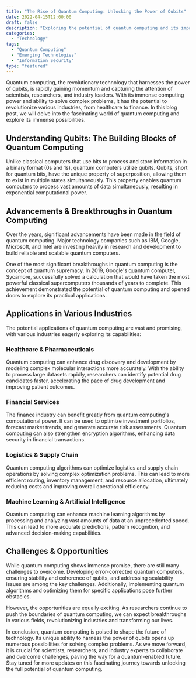 ```yaml
---
title: "The Rise of Quantum Computing: Unlocking the Power of Qubits"
date: 2022-04-15T12:00:00
draft: false
description: "Exploring the potential of quantum computing and its impact on various industries."
categories:
  - "Technology"
tags:
  - "Quantum Computing"
  - "Emerging Technologies"
  - "Information Security"
type: "featured"
---
```


Quantum computing, the revolutionary technology that harnesses the power of qubits, is rapidly gaining momentum and capturing the attention of scientists, researchers, and industry leaders. With its immense computing power and ability to solve complex problems, it has the potential to revolutionize various industries, from healthcare to finance. In this blog post, we will delve into the fascinating world of quantum computing and explore its immense possibilities.

## Understanding Qubits: The Building Blocks of Quantum Computing

Unlike classical computers that use bits to process and store information in a binary format (0s and 1s), quantum computers utilize qubits. Qubits, short for quantum bits, have the unique property of superposition, allowing them to exist in multiple states simultaneously. This property enables quantum computers to process vast amounts of data simultaneously, resulting in exponential computational power.

## Advancements & Breakthroughs in Quantum Computing

Over the years, significant advancements have been made in the field of quantum computing. Major technology companies such as IBM, Google, Microsoft, and Intel are investing heavily in research and development to build reliable and scalable quantum computers.

One of the most significant breakthroughs in quantum computing is the concept of quantum supremacy. In 2019, Google's quantum computer, Sycamore, successfully solved a calculation that would have taken the most powerful classical supercomputers thousands of years to complete. This achievement demonstrated the potential of quantum computing and opened doors to explore its practical applications.

## Applications in Various Industries

The potential applications of quantum computing are vast and promising, with various industries eagerly exploring its capabilities:

### Healthcare & Pharmaceuticals

Quantum computing can enhance drug discovery and development by modeling complex molecular interactions more accurately. With the ability to process large datasets rapidly, researchers can identify potential drug candidates faster, accelerating the pace of drug development and improving patient outcomes.

### Financial Services

The finance industry can benefit greatly from quantum computing's computational power. It can be used to optimize investment portfolios, forecast market trends, and generate accurate risk assessments. Quantum computing can also strengthen encryption algorithms, enhancing data security in financial transactions.

### Logistics & Supply Chain

Quantum computing algorithms can optimize logistics and supply chain operations by solving complex optimization problems. This can lead to more efficient routing, inventory management, and resource allocation, ultimately reducing costs and improving overall operational efficiency.

### Machine Learning & Artificial Intelligence

Quantum computing can enhance machine learning algorithms by processing and analyzing vast amounts of data at an unprecedented speed. This can lead to more accurate predictions, pattern recognition, and advanced decision-making capabilities.

## Challenges & Opportunities

While quantum computing shows immense promise, there are still many challenges to overcome. Developing error-corrected quantum computers, ensuring stability and coherence of qubits, and addressing scalability issues are among the key challenges. Additionally, implementing quantum algorithms and optimizing them for specific applications pose further obstacles.

However, the opportunities are equally exciting. As researchers continue to push the boundaries of quantum computing, we can expect breakthroughs in various fields, revolutionizing industries and transforming our lives.

In conclusion, quantum computing is poised to shape the future of technology. Its unique ability to harness the power of qubits opens up numerous possibilities for solving complex problems. As we move forward, it is crucial for scientists, researchers, and industry experts to collaborate and overcome challenges, paving the way for a quantum-enabled future. Stay tuned for more updates on this fascinating journey towards unlocking the full potential of quantum computing.
